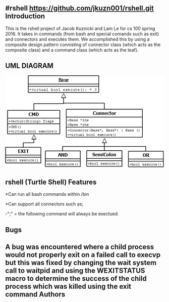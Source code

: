#rshell
https://github.com/jkuzn001/rshell.git
Introduction
------------
This is the rshell project of Jacob Kuznicki and Lam Le for cs 100 spring 2016. It takes in commands (from bash and special comands such as exit) and connectors and executes them.  We accomplished this by using a composite design pattern connisting of connector class (which acts as the composite class) and a command class (which acts as the leaf).

UML DIAGRAM
------------

![Alt text](UML_Diagram.png?raw=true "Optional Title")

rshell (Turtle Shell) Features
------------
*Can run all bash commands within /bin

*Can support all connectors such as;
  
<tab>-";" = the following command will always be exectued.


Bugs
----
A bug was encountered where a child process would not properly exit on a failed call to execvp but this was fixed by changing the wait system call to waitpid and using the WEXITSTATUS macro to determine the success of the child process which was killed using the exit command
Authors
-------
[Jacob Kuznicki]: https://github.com/jkuzn001
[Lam Le]: https://github.com/lepatrick714

